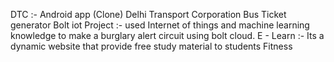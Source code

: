 DTC :- Android app (Clone) Delhi Transport Corporation Bus Ticket generator
Bolt iot Project :- used Internet of things and machine learning knowledge to make a burglary alert circuit using bolt cloud.
E - Learn :- Its a dynamic website that provide free study material to students
Fitness
